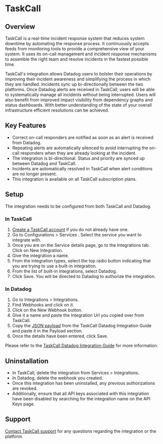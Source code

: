 # TaskCall

## Overview

TaskCall is a real-time incident response system that reduces system downtime by automating the response process. It continuously accepts feeds from monitoring tools to provide a comprehensive view of your system. It uses its on-call management and incident response mechanisms to assemble the right team and resolve incidents in the fastest possible time.

TaskCall's integration allows Datadog users to bolster their operations by improving their incident awareness and simplifying the process in which they are handled. Incidents sync up bi-directionally between the two platforms. Once Datadog alerts are received in TaskCall, users will be able to systematically manage all incidents without being interrupted. Users will also benefit from improved impact visibility from dependency graphs and status dashboards. With better understanding of the state of your overall infrastructure efficient resolutions can be achieved.


## Key Features

- Correct on-call responders are notified as soon as an alert is received from Datadog.
- Repeating alerts are automatically silenced to avoid interrupting the on-call responders when they are already looking at the incident.
- The integration is bi-directional. Status and priority are synced up between Datadog and TaskCall.
- Incidents are automatically resolved in TaskCall when alert conditions are no longer present.
- This integration is available on all TaskCall subscription plans.


## Setup

The integration needs to be configured from both TaskCall and Datadog.

### In TaskCall

1. [Create a TaskCall account][1] if you do not already have one.
2. Go to Configurations > Services . Select the service you want to integrate with.
3. Once you are on the Service details page, go to the Integrations tab. Click on New Integration.
4. Give the integration a name.
5. From the integration types, select the top radio button indicating that you are trying to use a built-in integration.
6. From the list of built-in integrations, select Datadog.
7. Click Save. You will be directed to Datadog to authorize the integration.

### In Datadog

1. Go to Integrations > Integrations.
2. Find Webhooks and click on it.
3. Click on the New Webhook button.
4. Give it a name and paste the Integration Url you copied over from TaskCall.
5. Copy the [JSON payload][2] from the TaskCall Datadog Integration Guide and paste it in the Payload section.
6. Once the details have been entered, click Save.

Please refer to the [TaskCall Datadog Integration Guide][3] for more information.

## Uninstallation

- In TaskCall, delete the integration from Services > Integrations.
- In Datadog, delete the webhook you created.
- Once this integration has been uninstalled, any previous authorizations are revoked.
- Additionally, ensure that all API keys associated with this integration have been disabled by searching for the integration name on the API Keys page.


## Support

[Contact TaskCall support][4] for any questions regarding the integration or the platform.


[1]: https://app.us.taskcallapp.com/register
[2]: https://docs.taskcallapp.com/integrations/v1/datadog-integration-guide#in-datadog
[3]: https://docs.taskcallapp.com/integrations/v1/datadog-integration-guide
[4]: https://www.taskcallapp.com/contact-us